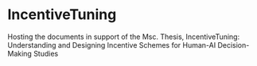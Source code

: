 # IncentiveTuning
Hosting the documents in support of the Msc. Thesis, IncentiveTuning: Understanding and Designing Incentive Schemes for Human-AI Decision-Making Studies
